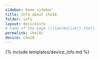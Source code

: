 ```yaml
---
sidebar: home_sidebar
title: Info about che10
folder: info
layout: deviceinfo
# name of the page (/{{permalink}}.html)
permalink: che10/
device: che10
---
```

{% include templates/device_info.md %}

